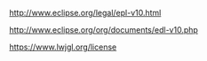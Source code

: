 http://www.eclipse.org/legal/epl-v10.html 

http://www.eclipse.org/org/documents/edl-v10.php 

https://www.lwjgl.org/license 
